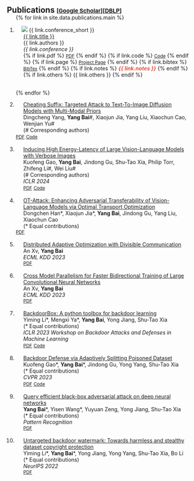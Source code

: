 <h1 id="publications"></h1>

<h2 style="margin: 60px 0px -15px;">Publications <temp style="font-size:15px;">[</temp><a href="https://scholar.google.com/citations?user=wBH_Q1gAAAAJ&hl=zh-CN" target="_blank" style="font-size:15px;">Google Scholar</a><temp style="font-size:15px;">]</temp><temp style="font-size:15px;">[</temp><a href="https://dblp.org/pid/39/6825.html" target="_blank" style="font-size:15px;">DBLP</a><temp style="font-size:15px;">]</temp></h2>


<div class="publications">
<ol class="bibliography">

{% for link in site.data.publications.main %}

<li>
<div class="pub-row">
  <div class="col-sm-3 abbr" style="position: relative;padding-right: 15px;padding-left: 15px;">
    <img src="{{ link.image }}" class="teaser img-fluid z-depth-1" style="width=100;height=40%">
            <abbr class="badge">{{ link.conference_short }}</abbr>
  </div>
  <div class="col-sm-9" style="position: relative;padding-right: 15px;padding-left: 20px;">
      <div class="title"><a href="{{ link.pdf }}">{{ link.title }}</a></div>
      <div class="author">{{ link.authors }}</div>
      <div class="periodical"><em>{{ link.conference }}</em>
      </div>
    <div class="links">
      {% if link.pdf %} 
      <a href="{{ link.pdf }}" class="btn btn-sm z-depth-0" role="button" target="_blank" style="font-size:12px;">PDF</a>
      {% endif %}
      {% if link.code %} 
      <a href="{{ link.code }}" class="btn btn-sm z-depth-0" role="button" target="_blank" style="font-size:12px;">Code</a>
      {% endif %}
      {% if link.page %} 
      <a href="{{ link.page }}" class="btn btn-sm z-depth-0" role="button" target="_blank" style="font-size:12px;">Project Page</a>
      {% endif %}
      {% if link.bibtex %} 
      <a href="{{ link.bibtex }}" class="btn btn-sm z-depth-0" role="button" target="_blank" style="font-size:12px;">BibTex</a>
      {% endif %}
      {% if link.notes %} 
      <strong> <i style="color:#e74d3c">{{ link.notes }}</i></strong>
      {% endif %}
      {% if link.others %} 
      {{ link.others }}
      {% endif %}
    </div>
  </div>
</div>
</li>

<br>

{% endfor %}

<li>
<div class="pub-row">
  <div class="col-sm-9" style="position: relative;padding-right: 15px;padding-left: 20px;">
      <div class="title"><a href="https://arxiv.org/pdf/2402.01369.pdf">Cheating Suffix: Targeted Attack to Text-To-Image Diffusion Models with Multi-Modal Priors</a></div>
      <div class="author">Dingcheng Yang, <strong>Yang Bai</strong>#, Xiaojun Jia, Yang Liu, Xiaochun Cao, Wenjian Yu#<br> (# Corresponding authors)</div>
      </div>
    <div class="links">
      <a href="https://arxiv.org/pdf/2402.01369.pdf" class="btn btn-sm z-depth-0" role="button" target="_blank" style="font-size:12px;">PDF</a>
      <a href="https://github.com/ydc123/MMP-Attack" class="btn btn-sm z-depth-0" role="button" target="_blank" style="font-size:12px;">Code</a>
    </div>
  </div>
</li>

<br>


<li>
<div class="pub-row">
  <div class="col-sm-9" style="position: relative;padding-right: 15px;padding-left: 20px;">
      <div class="title"><a href="https://arxiv.org/pdf/2401.11170.pdf">Inducing High Energy-Latency of Large Vision-Language Models with Verbose Images</a></div>
      <div class="author">Kuofeng Gao, <strong>Yang Bai</strong>, Jindong Gu, Shu-Tao Xia, Philip Torr, Zhifeng Li#, Wei Liu#<br> (# Corresponding authors) </div>
      <div class="periodical"><em>ICLR 2024</em>
      </div>
    <div class="links">
      <a href="https://arxiv.org/pdf/2401.11170.pdf" class="btn btn-sm z-depth-0" role="button" target="_blank" style="font-size:12px;">PDF</a>
      <a href="https://github.com/KuofengGao/Verbose_Images" class="btn btn-sm z-depth-0" role="button" target="_blank" style="font-size:12px;">Code</a>
    </div>
  </div>
</li>

<br>

<li>
<div class="pub-row">
  <div class="col-sm-9" style="position: relative;padding-right: 15px;padding-left: 20px;">
      <div class="title"><a href="https://arxiv.org/pdf/2312.04403.pdf">OT-Attack: Enhancing Adversarial Transferability of Vision-Language Models via Optimal Transport Optimization</a></div>
      <div class="author">Dongchen Han*, Xiaojun Jia*, <strong>Yang Bai</strong>, Jindong Gu, Yang Liu, Xiaochun Cao<br> (* Equal contributions) </div>
      </div>
    <div class="links">
      <a href="https://arxiv.org/pdf/2312.04403.pdf" class="btn btn-sm z-depth-0" role="button" target="_blank" style="font-size:12px;">PDF</a>
    </div>
  </div>
</li>

<br>

<li>
<div class="pub-row">
  <div class="col-sm-9" style="position: relative;padding-right: 15px;padding-left: 20px;">
      <div class="title"><a href="https://link.springer.com/chapter/10.1007/978-3-031-43418-1_39">Distributed Adaptive Optimization with Divisible Communication</a></div>
      <div class="author">An Xv, <strong>Yang Bai</strong><br> </div>
      <div class="periodical"><em>ECML KDD 2023</em>
      </div>
    <div class="links">
      <a href="https://link.springer.com/chapter/10.1007/978-3-031-43418-1_39" class="btn btn-sm z-depth-0" role="button" target="_blank" style="font-size:12px;">PDF</a>
    </div>
  </div>
</li>

<br>

<li>
<div class="pub-row">
  <div class="col-sm-9" style="position: relative;padding-right: 15px;padding-left: 20px;">
      <div class="title"><a href="https://link.springer.com/chapter/10.1007/978-3-031-43418-1_38">Cross Model Parallelism for Faster Bidirectional Training of Large Convolutional Neural Networks</a></div>
      <div class="author">An Xv, <strong>Yang Bai</strong><br> </div>   
      <div class="periodical"><em>ECML KDD 2023</em>
      </div>
    <div class="links">
      <a href="https://link.springer.com/chapter/10.1007/978-3-031-43418-1_38" class="btn btn-sm z-depth-0" role="button" target="_blank" style="font-size:12px;">PDF</a>
    </div>
  </div>
</li>

<br>

<li>
<div class="pub-row">
  <div class="col-sm-9" style="position: relative;padding-right: 15px;padding-left: 20px;">
      <div class="title"><a href="https://arxiv.org/pdf/2302.01762.pdf">BackdoorBox: A python toolbox for backdoor learning</a></div>
      <div class="author">Yiming Li*, Mengxi Ya*, <strong>Yang Bai</strong>, Yong Jiang, Shu-Tao Xia<br> (* Equal contributions) </div>   
      <div class="periodical"><em>ICLR 2023 Workshop on Backdoor Attacks and Defenses in Machine Learning</em>
      </div>
    <div class="links">
      <a href="https://arxiv.org/pdf/2302.01762.pdf" class="btn btn-sm z-depth-0" role="button" target="_blank" style="font-size:12px;">PDF</a>
      <a href="https://github.com/THUYimingLi/BackdoorBox" class="btn btn-sm z-depth-0" role="button" target="_blank" style="font-size:12px;">Code</a>
    </div>
  </div>
</li>

<br>

<li>
<div class="pub-row">
  <div class="col-sm-9" style="position: relative;padding-right: 15px;padding-left: 20px;">
      <div class="title"><a href="https://openaccess.thecvf.com/content/CVPR2023/papers/Gao_Backdoor_Defense_via_Adaptively_Splitting_Poisoned_Dataset_CVPR_2023_paper.pdf">Backdoor Defense via Adaptively Splitting Poisoned Dataset</a></div>
      <div class="author">Kuofeng Gao*, <strong>Yang Bai</strong>*, Jindong Gu, Yong Yang, Shu-Tao Xia<br>  (* Equal contributions) </div>   
      <div class="periodical"><em>CVPR 2023</em>
      </div>
    <div class="links">
      <a href="https://openaccess.thecvf.com/content/CVPR2023/papers/Gao_Backdoor_Defense_via_Adaptively_Splitting_Poisoned_Dataset_CVPR_2023_paper.pdf" class="btn btn-sm z-depth-0" role="button" target="_blank" style="font-size:12px;">PDF</a>
      <a href="https://github.com/
KuofengGao/ASD" class="btn btn-sm z-depth-0" role="button" target="_blank" style="font-size:12px;">Code</a>
    </div>
  </div>
</li>

<br>

<li>
<div class="pub-row">
  <div class="col-sm-9" style="position: relative;padding-right: 15px;padding-left: 20px;">
      <div class="title"><a href="https://www.sciencedirect.com/science/article/abs/pii/S0031320322005179">Query efficient black-box adversarial attack on deep neural networks</a></div>
      <div class="author"><strong>Yang Bai</strong>*, Yisen Wang*, Yuyuan Zeng, Yong Jiang, Shu-Tao Xia<br>  (* Equal contributions) </div>   
      <div class="periodical"><em>Pattern Recognition</em>
      </div>
    <div class="links">
      <a href="https://www.sciencedirect.com/science/article/abs/pii/S0031320322005179" class="btn btn-sm z-depth-0" role="button" target="_blank" style="font-size:12px;">PDF</a>
    </div>
  </div>
</li>

<br>

<li>
<div class="pub-row">
  <div class="col-sm-9" style="position: relative;padding-right: 15px;padding-left: 20px;">
      <div class="title"><a href="https://proceedings.neurips.cc/paper_files/paper/2022/file/55bfedfd31489e5ae83c9ce8eec7b0e1-Paper-Conference.pdf">Untargeted backdoor watermark: Towards harmless and stealthy dataset copyright protection</a></div>
      <div class="author">Yiming Li*, <strong>Yang Bai</strong>*, Yong Jiang, Yong Yang, Shu-Tao Xia, Bo Li<br>  (* Equal contributions) </div>   
      <div class="periodical"><em>NeurIPS 2022</em>
      </div>
    <div class="links">
      <a href="https://proceedings.neurips.cc/paper_files/paper/2022/file/55bfedfd31489e5ae83c9ce8eec7b0e1-Paper-Conference.pdf" class="btn btn-sm z-depth-0" role="button" target="_blank" style="font-size:12px;">PDF</a>
    </div>
  </div>
</li>

<br>

</ol>
</div>


